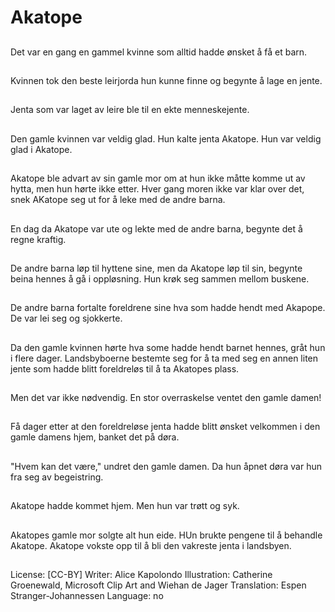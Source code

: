 # Akatope

##
Det var en gang en gammel kvinne som alltid hadde ønsket å få et barn.

##
Kvinnen tok den beste leirjorda hun kunne finne og begynte å lage en jente.

##
Jenta som var laget av leire ble til en ekte menneskejente.

##
Den gamle kvinnen var veldig glad. Hun kalte jenta Akatope. Hun var veldig glad i Akatope.

##
Akatope ble advart av sin gamle mor om at hun ikke måtte komme ut av hytta, men hun hørte ikke etter. Hver gang moren ikke var klar over det, snek AKatope seg ut for å leke med de andre barna.

##
En dag da Akatope var ute og lekte med de andre barna, begynte det å regne kraftig. 

##
De andre barna løp til hyttene sine, men da Akatope løp til sin, begynte beina hennes å gå i oppløsning. Hun krøk seg sammen mellom buskene.

##
De andre barna fortalte foreldrene sine hva som hadde hendt med Akapope. De var lei seg og sjokkerte.

##
Da den gamle kvinnen hørte hva some hadde hendt barnet hennes, gråt hun i flere dager. Landsbyboerne bestemte seg for å ta med seg en annen liten jente som hadde blitt foreldreløs til å ta Akatopes plass.

##
Men det var ikke nødvendig. En stor overraskelse ventet den gamle damen!

##
Få dager etter at den foreldreløse jenta hadde blitt ønsket velkommen i den gamle damens hjem, banket det på døra.

##
"Hvem kan det være," undret den gamle damen. Da hun åpnet døra var hun fra seg av begeistring.

##
Akatope hadde kommet hjem. Men hun var trøtt og syk.

##
Akatopes gamle mor solgte alt hun eide. HUn brukte pengene til å behandle Akatope. Akatope vokste opp til å bli den vakreste jenta i landsbyen.

##
License: [CC-BY]
Writer: Alice Kapolondo
Illustration: Catherine Groenewald, Microsoft Clip Art and Wiehan de Jager
Translation: Espen Stranger-Johannessen
Language: no
